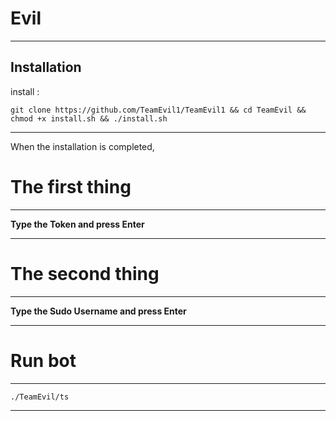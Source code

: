 Evil
==============

______________________________________________________________________________________________________________________

Installation
------------

install :

``` git clone https://github.com/TeamEvil1/TeamEvil1 && cd TeamEvil && chmod +x install.sh && ./install.sh ```

______________________________________________________________________________________________________________________

When the installation is completed,

The first thing
========
------
**Type the Token and press Enter**
______________________________________________________________________________________________________________________

The second thing
========
------
**Type the Sudo Username and press Enter**

______________________________________________________________________________________________________________________


Run bot
========
------
```./TeamEvil/ts```

______________________________________________________________________________________________________________________
